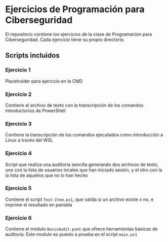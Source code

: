 # Ejercicios de Programación para Ciberseguridad

El repositorio contiene los ejercicios de la clase de Programación para
Ciberseguridad. Cada ejercicio tiene su propio directorio.

## Scripts incluidos

### Ejercicio 1

Placeholder para ejercicio en la CMD

### Ejercicio 2

Contiene el archivo de texto con la transcripción de los comandos
introductorios de PowerShell

### Ejercicio 3

Contiene la transcripción de los comandos ejecutados como introducción a Linux
a través del WSL

### Ejercicio 4

Script que realiza una auditoría sencilla generando dos archivos de texto, uno
con la lista de usuarios locales que han iniciado sesión, y el otro con la
la lista de aquellos que no lo han hecho

### Ejercicio 5

Contiene el script  `Test-Item.ps1`, que valida si un archivo existe o no, e
imprime el resultado en pantalla

### Ejercicio 6

Contiene el módulo `BasicAudit.psm1` que ofrece herramientas básicas de
auditoría. Este modulo es puesto a prueba en el script `main.ps1`

